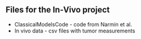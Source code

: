 ## Files for the In-Vivo project
- ClassicalModelsCode - code from Narmin et al.
- In vivo data - csv files with tumor measurements

